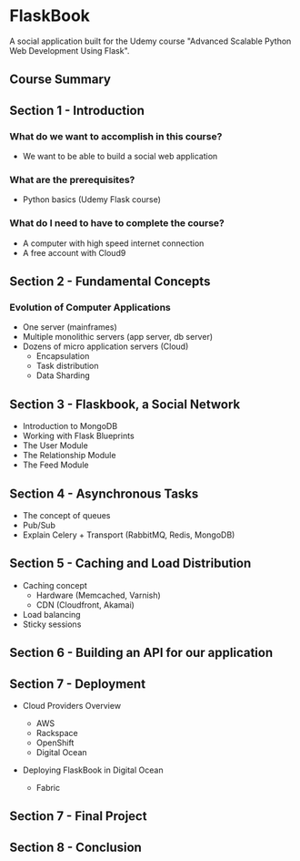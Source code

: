 # FlaskBook

A social application built for the Udemy course "Advanced Scalable Python Web Development Using Flask".

## Course Summary

## Section 1 - Introduction

### What do we want to accomplish in this course?
- We want to be able to build a social web application

### What are the prerequisites?
- Python basics (Udemy Flask course)

### What do I need to have to complete the course?
- A computer with high speed internet connection
- A free account with Cloud9

## Section 2 - Fundamental Concepts

### Evolution of Computer Applications
- One server (mainframes)
- Multiple monolithic servers (app server, db server)
- Dozens of micro application servers (Cloud)
  - Encapsulation
  - Task distribution
  - Data Sharding

## Section 3 - Flaskbook, a Social Network
- Introduction to MongoDB
- Working with Flask Blueprints
- The User Module
- The Relationship Module
- The Feed Module

## Section 4 - Asynchronous Tasks
- The concept of queues
- Pub/Sub
- Explain Celery + Transport (RabbitMQ, Redis, MongoDB)

## Section 5 - Caching and Load Distribution
- Caching concept
  - Hardware (Memcached, Varnish)
  - CDN (Cloudfront, Akamai)
- Load balancing
 - Sticky sessions

## Section 6 - Building an API for our application

## Section 7 - Deployment

- Cloud Providers Overview
  - AWS
  - Rackspace
  - OpenShift
  - Digital Ocean

- Deploying FlaskBook in Digital Ocean
  - Fabric

## Section 7 - Final Project

## Section 8 - Conclusion
